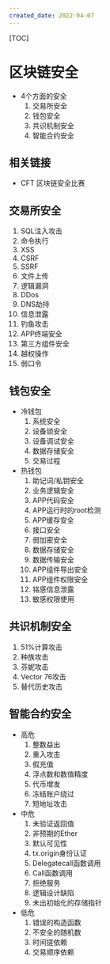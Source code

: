 ```yaml
---
created_date: 2022-04-07
---
```


[TOC]

# 区块链安全
- 4个方面的安全
    1. 交易所安全
    2. 钱包安全
    3. 共识机制安全
    4. 智能合约安全

## 相关链接
- CFT 区块链安全比赛
## 交易所安全
1. SQL注入攻击
2. 命令执行
3. XSS
4. CSRF
5. SSRF
6. 文件上传
7. 逻辑漏洞
8. DDos
9. DNS劫持
10. 信息泄露
11. 钓鱼攻击
12. APP终端安全
13. 第三方组件安全
14. 越权操作
15. 弱口令

## 钱包安全
- 冷钱包
    1. 系统安全
    2. 设备锁安全
    3. 设备调试安全
    4. 数据存储安全
    5. 交易过程
- 热钱包
    1. 助记词/私钥安全
    2. 业务逻辑安全
    3. APP代码安全
    4. APP运行时的root检测
    5. APP缓存安全
    6. 接口安全
    7. 弱加密安全
    8. 数据存储安全
    9. 数据传输安全
    10. APP组件导出安全
    11. APP组件权限安全
    12. 铭感信息泄露
    13. 敏感权限使用

## 共识机制安全
1. 51%计算攻击
2. 种族攻击
3. 芬妮攻击
4. Vector 76攻击
5. 替代历史攻击

## 智能合约安全
- 高危
    1. 整数益出
    2. 重入攻击
    3. 假充值
    4. 浮点数和数值精度
    5. 代币增发
    6. 冻结账户绕过
    7. 短地址攻击
- 中危
    1. 未验证返回值
    2. 非预期的Ether
    3. 默认可见性
    4. tx.origin身份认证
    5. Delegatecall函数调用
    6. Call函数调用
    7. 拒绝服务
    8. 逻辑设计缺陷
    9. 未出初始化的存储指针
- 低危
    1. 错误的构造函数
    2. 不安全的随机数
    3. 时间搓依赖
    4. 交易顺序依赖

